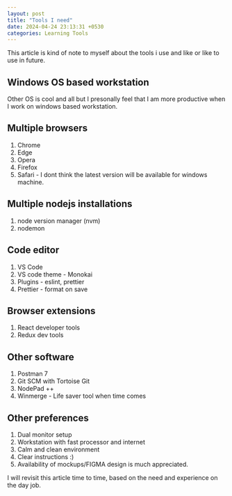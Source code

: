 ```yaml
---
layout: post
title: "Tools I need"
date: 2024-04-24 23:13:31 +0530
categories: Learning Tools
---
```


This article is kind of note to myself about the tools i use and like or like to use in future.

## Windows OS based workstation

Other OS is cool and all but I presonally feel that I am more productive when I work on windows based workstation.

## Multiple browsers

1. Chrome
2. Edge
3. Opera
4. Firefox
5. Safari - I dont think the latest version will be available for windows machine.

## Multiple nodejs installations

1. node version manager (nvm)
2. nodemon

## Code editor

1. VS Code
2. VS code theme - Monokai
3. Plugins - eslint, prettier
4. Prettier - format on save

## Browser extensions

1. React developer tools
2. Redux dev tools

## Other software

1. Postman 7
2. Git SCM with Tortoise Git
3. NodePad ++
4. Winmerge - Life saver tool when time comes

## Other preferences

1. Dual monitor setup
2. Workstation with fast processor and internet
3. Calm and clean environment
4. Clear instructions :)
5. Availability of mockups/FIGMA design is much appreciated.

I will revisit this article time to time, based on the need and experience on the day job.
